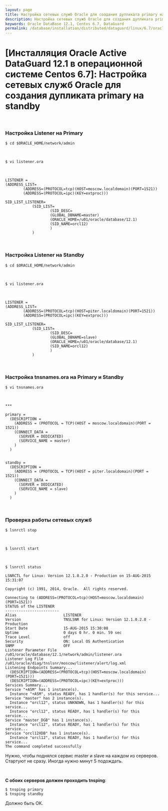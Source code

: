 ```yaml
---
layout: page
title: Настройка сетевых служб Oracle для создания дупликата primary на standby
description: Настройка сетевых служб Oracle для создания дупликата primary на standby
keywords: Oracle DataBase 12.1, Centos 6.7, DataGuard
permalink: /database/installation/distributed/dataguard/linux/6.7/oracle/12.1/setup-oracle-network-services/
---
```


# [Инсталляция Oracle Active DataGuard 12.1 в операционной системе Centos 6.7]: Настройка сетевых служб Oracle для создания дупликата primary на standby

<br/>

### Настройка Listener на Primary

<!--

Наверное нужно создавать листенер на GRID_HOME а не $ORACLE_HOME

    $ cd $GRID_HOME/network/admin

<br/>

    $ cp listener.ora listener.ora.bkp

-->

    $ cd $ORACLE_HOME/network/admin

<br/>

    $ vi listener.ora

<br/>

    LISTENER =
    (ADDRESS_LIST=
    		(ADDRESS=(PROTOCOL=tcp)(HOST=moscow.localdomain)(PORT=1521))
    		(ADDRESS=(PROTOCOL=ipc)(KEY=extproc)))

    SID_LIST_LISTENER=
    			(SID_LIST=
    					(SID_DESC=
    					(GLOBAL_DBNAME=master)
    					(ORACLE_HOME=/u01/oracle/database/12.1)
    					(SID_NAME=orcl12)
    					)
    			)

<br/>

### Настройка Listener на Standby

    $ cd $ORACLE_HOME/network/admin

<br/>

    $ vi listener.ora

<br/>

    LISTENER =
    (ADDRESS_LIST=
    		(ADDRESS=(PROTOCOL=tcp)(HOST=piter.localdomain)(PORT=1521))
    		(ADDRESS=(PROTOCOL=ipc)(KEY=extproc)))

    SID_LIST_LISTENER=
    			(SID_LIST=
    					(SID_DESC=
    					(GLOBAL_DBNAME=slave)
    					(ORACLE_HOME=/u01/oracle/database/12.1)
    					(SID_NAME=orcl12)
    					)
    			)

<br/>

### Настройка tnsnames.ora на Primary и Standby

    $ vi tnsnames.ora

<br/>

    ***

    primary =
      (DESCRIPTION =
        (ADDRESS = (PROTOCOL = TCP)(HOST = moscow.localdomain)(PORT = 1521))
        (CONNECT_DATA =
          (SERVER = DEDICATED)
          (SERVICE_NAME = master)
        )
      )


    standby =
      (DESCRIPTION =
        (ADDRESS = (PROTOCOL = TCP)(HOST = piter.localdomain)(PORT = 1521))
        (CONNECT_DATA =
          (SERVER = DEDICATED)
          (SERVICE_NAME = slave)
        )
      )

<br/>

### Проверка работы сетевых служб

    $ lsnrctl stop

<br/>

    $ lsnrctl start

<br/>

    $ lsnrctl status

    LSNRCTL for Linux: Version 12.1.0.2.0 - Production on 15-AUG-2015 15:31:07

    Copyright (c) 1991, 2014, Oracle.  All rights reserved.

    Connecting to (ADDRESS=(PROTOCOL=tcp)(HOST=moscow.localdomain)(PORT=1521))
    STATUS of the LISTENER
    ------------------------
    Alias                     LISTENER
    Version                   TNSLSNR for Linux: Version 12.1.0.2.0 - Production
    Start Date                15-AUG-2015 15:30:08
    Uptime                    0 days 0 hr. 0 min. 59 sec
    Trace Level               off
    Security                  ON: Local OS Authentication
    SNMP                      OFF
    Listener Parameter File   /u01/oracle/database/12.1/network/admin/listener.ora
    Listener Log File         /u01/oracle/diag/tnslsnr/moscow/listener/alert/log.xml
    Listening Endpoints Summary...
      (DESCRIPTION=(ADDRESS=(PROTOCOL=tcp)(HOST=moscow.localdomain)(PORT=1521)))
      (DESCRIPTION=(ADDRESS=(PROTOCOL=ipc)(KEY=extproc)))
    Services Summary...
    Service "+ASM" has 1 instance(s).
      Instance "+ASM", status READY, has 1 handler(s) for this service...
    Service "master" has 2 instance(s).
      Instance "orcl12", status UNKNOWN, has 1 handler(s) for this service...
      Instance "orcl12", status READY, has 1 handler(s) for this service...
    Service "master_DGB" has 1 instance(s).
      Instance "orcl12", status READY, has 1 handler(s) for this service...
    Service "orcl12XDB" has 1 instance(s).
      Instance "orcl12", status READY, has 1 handler(s) for this service...
    The command completed successfully

Нужно, чтобы поднялся сервис master и slave на каждом из серверов. Стартуют не сразу. Иногда нужно минут 5 подождать.

<br/>

**С обоих серверов должен проходить tnsping**:

    $ tnsping primary
    $ tnsping standby

Должно быть OK.
